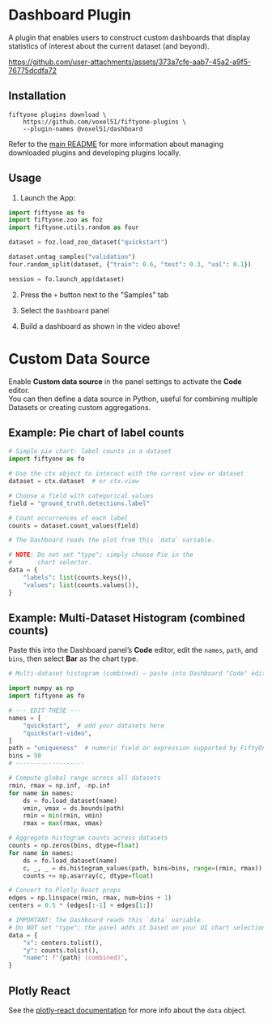 # Dashboard Plugin

A plugin that enables users to construct custom dashboards that display
statistics of interest about the current dataset (and beyond).

https://github.com/user-attachments/assets/373a7cfe-aab7-45a2-a9f5-76775dcdfa72

## Installation

```shell
fiftyone plugins download \
    https://github.com/voxel51/fiftyone-plugins \
    --plugin-names @voxel51/dashboard
```

Refer to the [main README](https://github.com/voxel51/fiftyone-plugins) for
more information about managing downloaded plugins and developing plugins
locally.

## Usage

1.  Launch the App:

```py
import fiftyone as fo
import fiftyone.zoo as foz
import fiftyone.utils.random as four

dataset = foz.load_zoo_dataset("quickstart")

dataset.untag_samples("validation")
four.random_split(dataset, {"train": 0.6, "test": 0.3, "val": 0.1})

session = fo.launch_app(dataset)
```

2.  Press the `+` button next to the "Samples" tab

3.  Select the `Dashboard` panel

4.  Build a dashboard as shown in the video above!

# Custom Data Source

Enable **Custom data source** in the panel settings to activate the **Code**
editor.  
You can then define a data source in Python, useful for combining multiple
Datasets or creating custom aggregations.

## Example: Pie chart of label counts

```python
# Simple pie chart: label counts in a dataset
import fiftyone as fo

# Use the ctx object to interact with the current view or dataset
dataset = ctx.dataset  # or ctx.view

# Choose a field with categorical values
field = "ground_truth.detections.label"

# Count occurrences of each label
counts = dataset.count_values(field)

# The Dashboard reads the plot from this `data` variable.

# NOTE: Do not set "type"; simply choose Pie in the
#       chart selector.
data = {
    "labels": list(counts.keys()),
    "values": list(counts.values()),
}
```

## Example: Multi-Dataset Histogram (combined counts)

Paste this into the Dashboard panel’s **Code** editor, edit the `names`,
`path`, and `bins`, then select **Bar** as the chart type.

```python
# Multi-dataset histogram (combined) — paste into Dashboard "Code" editor

import numpy as np
import fiftyone as fo

# --- EDIT THESE ---
names = [
    "quickstart",  # add your datasets here
    "quickstart-video",
]
path = "uniqueness"  # numeric field or expression supported by FiftyOne
bins = 50
# -------------------

# Compute global range across all datasets
rmin, rmax = np.inf, -np.inf
for name in names:
    ds = fo.load_dataset(name)
    vmin, vmax = ds.bounds(path)
    rmin = min(rmin, vmin)
    rmax = max(rmax, vmax)

# Aggregate histogram counts across datasets
counts = np.zeros(bins, dtype=float)
for name in names:
    ds = fo.load_dataset(name)
    c, _, _ = ds.histogram_values(path, bins=bins, range=(rmin, rmax))
    counts += np.asarray(c, dtype=float)

# Convert to Plotly React props
edges = np.linspace(rmin, rmax, num=bins + 1)
centers = 0.5 * (edges[:-1] + edges[1:])

# IMPORTANT: The Dashboard reads this `data` variable.
# Do NOT set "type"; the panel adds it based on your UI chart selection.
data = {
    "x": centers.tolist(),
    "y": counts.tolist(),
    "name": f"{path} (combined)",
}
```

## Plotly React

See the [plotly-react documentation](https://plotly.com/javascript/react/) for
more info about the `data` object.
